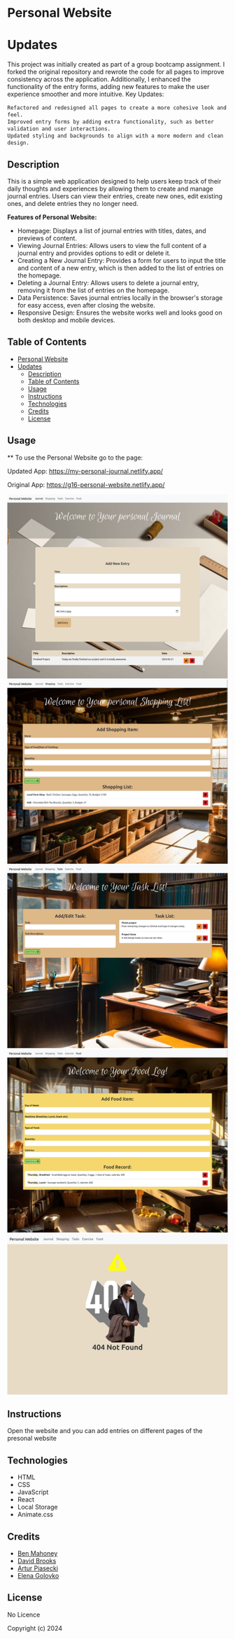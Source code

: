 # Personal Website 

# Updates

This project was initially created as part of a group bootcamp assignment. I forked the original repository and rewrote the code for all pages to improve consistency across the application. Additionally, I enhanced the functionality of the entry forms, adding new features to make the user experience smoother and more intuitive.
Key Updates:

    Refactored and redesigned all pages to create a more cohesive look and feel.
    Improved entry forms by adding extra functionality, such as better validation and user interactions.
    Updated styling and backgrounds to align with a more modern and clean design.

## Description

This is a simple web application designed to help users keep track of their daily thoughts and experiences by allowing them to create and manage journal entries. Users can view their entries, create new ones, edit existing ones, and delete entries they no longer need.

**Features of Personal Website:**

- Homepage: Displays a list of journal entries with titles, dates, and previews of content.
- Viewing Journal Entries: Allows users to view the full content of a journal entry and provides options to edit or delete it.
- Creating a New Journal Entry: Provides a form for users to input the title and content of a new entry, which is then added to the list of entries on the homepage.
- Deleting a Journal Entry: Allows users to delete a journal entry, removing it from the list of entries on the homepage.
- Data Persistence: Saves journal entries locally in the browser's storage for easy access, even after closing the website.
- Responsive Design: Ensures the website works well and looks good on both desktop and mobile devices.

## Table of Contents

- [Personal Website](#personal-website)
- [Updates](#updates)
  - [Description](#description)
  - [Table of Contents](#table-of-contents)
  - [Usage](#usage)
  - [Instructions](#instructions)
  - [Technologies](#technologies)
  - [Credits](#credits)
  - [License](#license)


## Usage

** To use the Personal Website go to the page:

 Updated App: https://my-personal-journal.netlify.app/
 
 Original App: https://g16-personal-website.netlify.app/

![Screenshot of Personal Journal.](/src/assets/journal.png)
![Screenshot of Shopping list.](/src/assets/shopping.png)
![Screenshot of Task list.](/src/assets/tasks.png)
![Screenshot of Food tracker ](/src/assets/food.png)
![Screenshot of Custom 404 page ](/src/assets/404NotFound.png)

## Instructions

Open the website and you can add entries on different pages of the presonal website

## Technologies

- HTML
- CSS 
- JavaScript 
- React
- Local Storage
- Animate.css

## Credits

- <a href="https://github.com/bentiger1904">Ben Mahoney</a>
- <a href="https://github.com/brooksy236">David Brooks</a>
- <a href="https://github.com/artur158">Artur Piasecki</a> 
- <a href="https://github.com/RusLena">Elena Golovko</a> 

## License

No Licence

Copyright (c) 2024 
